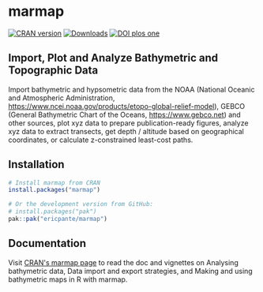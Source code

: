 # marmap

<!-- badges: start -->
[![CRAN version](https://www.r-pkg.org/badges/version/marmap?color=green)](https://cran.r-project.org/package=marmap)
[![Downloads](http://cranlogs.r-pkg.org/badges/grand-total/marmap?color=orange)](https://cran.r-project.org/package=marmap)
[![DOI plos one](https://img.shields.io/badge/doi-https://doi.org/10.1371/journal.pone.0073051-blue.svg)](https://doi.org/https://doi.org/10.1371/journal.pone.0073051)
<!-- badges: end -->

## Import, Plot and Analyze Bathymetric and Topographic Data

Import bathymetric and hypsometric data from the NOAA (National Oceanic and Atmospheric Administration, <https://www.ncei.noaa.gov/products/etopo-global-relief-model>), GEBCO (General Bathymetric Chart of the Oceans, <https://www.gebco.net>) and other sources, plot xyz data to prepare publication-ready figures, analyze xyz data to extract transects, get depth / altitude based on geographical coordinates, or calculate z-constrained least-cost paths.

## Installation

```R
# Install marmap from CRAN
install.packages("marmap")

# Or the development version from GitHub:
# install.packages("pak")
pak::pak("ericpante/marmap")
```
## Documentation

Visit [CRAN's marmap page](https://cran.r-project.org/package=marmap) to read the doc and vignettes on Analysing bathymetric data, Data import and export strategies, and 
Making and using bathymetric maps in R with marmap. 
